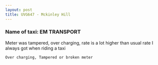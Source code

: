 ```yaml
---
layout: post
title: UVG647 - Mckinley Hill
---
```


### Name of taxi: EM TRANSPORT

Meter was tampered, over charging, rate is a lot higher than usual rate I always got when riding a taxi

```Over charging, Tampered or broken meter```
